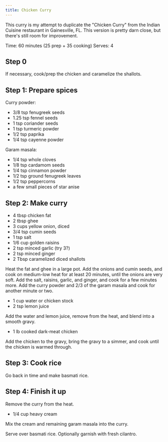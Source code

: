 ```yaml
---
title: Chicken Curry
---
```


This curry is my attempt to duplicate the "Chicken Curry" from the Indian
Cuisine restaurant in Gainesville, FL. This version is pretty darn close, but
there's still room for improvement.

Time: 60 minutes (25 prep + 35 cooking)
Serves: 4

## Step 0

If necessary, cook/prep the chicken and caramelize the shallots.

## Step 1: Prepare spices

Curry powder:

* 3/8 tsp fenugreek seeds
* 1.25 tsp fennel seeds
* 1 tsp coriander seeds
* 1 tsp turmeric powder
* 1/2 tsp paprika
* 1/4 tsp cayenne powder

Garam masala:

* 1/4 tsp whole cloves
* 1/8 tsp cardamom seeds
* 1/4 tsp cinnamon powder
* 1/2 tsp ground fenugreek leaves
* 1/2 tsp peppercorns
* a few small pieces of star anise

## Step 2: Make curry

* 4 tbsp chicken fat
* 2 tbsp ghee
* 3 cups yellow onion, diced
* 3/4 tsp cumin seeds
* 1 tsp salt
* 1/6 cup golden raisins
* 2 tsp minced garlic (try 3?)
* 2 tsp minced ginger
* 2 Tbsp caramelized diced shallots

Heat the fat and ghee in a large pot.  Add the onions and cumin seeds, and cook
on medium-low heat for at least 20 minutes, until the onions are very soft.  Add
the salt, raisins, garlic, and ginger, and cook for a few minutes more.  Add the
curry powder and 2/3 of the garam masala and cook for another minute or two.

* 1 cup water or chicken stock
* 2 tsp lemon juice

Add the water and lemon juice, remove from the heat, and blend into a smooth
gravy.

* 1 lb cooked dark-meat chicken

Add the chicken to the gravy, bring the gravy to a simmer, and cook until the
chicken is warmed through.

## Step 3: Cook rice

Go back in time and make basmati rice.

## Step 4: Finish it up

Remove the curry from the heat.

* 1/4 cup heavy cream

Mix the cream and remaining garam masala into the curry.

Serve over basmati rice.  Optionally garnish with fresh cilantro.
